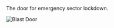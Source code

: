 The door for emergency sector lockdown.

![Blast Door](https://user-images.githubusercontent.com/105137450/186669527-7e88569f-0660-404e-afa9-459820a009d6.png)
